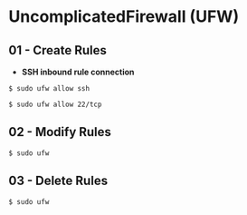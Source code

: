 # UncomplicatedFirewall (UFW)

## 01 - Create Rules

* **SSH inbound rule connection**

`$ sudo ufw allow ssh`

`$ sudo ufw allow 22/tcp`

## 02 - Modify Rules

`$ sudo ufw`

## 03 - Delete Rules

`$ sudo ufw`